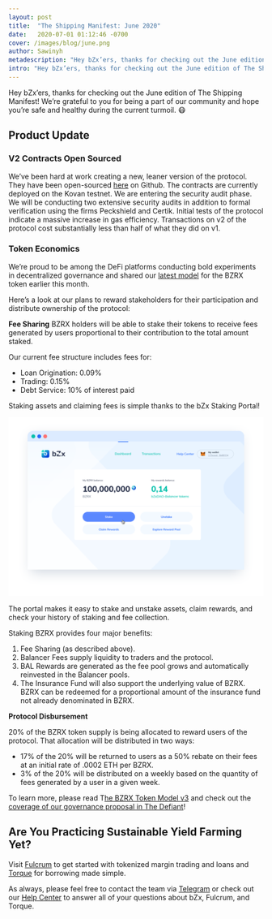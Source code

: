 ```yaml
---
layout: post
title:  "The Shipping Manifest: June 2020"
date:   2020-07-01 01:12:46 -0700
cover: /images/blog/june.png
author: Sawinyh
metadescription: "Hey bZx’ers, thanks for checking out the June edition of The Shipping Manifest! We’re grateful to you for being a part of our community and hope you’re safe and healthy during the current turmoil"
intro: "Hey bZx’ers, thanks for checking out the June edition of The Shipping Manifest! We’re grateful to you for being a part of our community and hope you’re safe and healthy during the current turmoil"
---
```

Hey bZx’ers, thanks for checking out the June edition of The Shipping Manifest! We’re grateful to you for being a part of our community and hope you’re safe and healthy during the current turmoil. 😷

## Product Update
### V2 Contracts Open Sourced

We’ve been hard at work creating a new, leaner version of the protocol. They have been open-sourced [here](https://github.com/bZxNetwork/contractsV2) on Github.  The contracts are currently deployed on the Kovan testnet. We are entering the security audit phase. We will be conducting two extensive security audits in addition to formal verification using the firms Peckshield and Certik. Initial tests of the protocol indicate a massive increase in gas efficiency. Transactions on v2 of the protocol cost substantially less than half of what they did on v1.

### Token Economics

We’re proud to be among the DeFi platforms conducting bold experiments in decentralized governance and shared our [latest model](https://bzx.network/blog/bzrx-token) for the BZRX token earlier this month.

Here’s a look at our plans to reward stakeholders for their participation and distribute ownership of the protocol:

**Fee Sharing**
BZRX holders will be able to stake their tokens to receive fees generated by users proportional to their contribution to the total amount staked.

Our current fee structure includes fees for:
- Loan Origination: 0.09%
- Trading: 0.15%
- Debt Service: 10% of interest paid

Staking assets and claiming fees is simple thanks to the bZx Staking Portal!

![](/images/blog/Screen.png)

The portal makes it easy to stake and unstake assets, claim rewards, and check your history of staking and fee collection.

Staking BZRX provides four major benefits:

1. Fee Sharing (as described above).
2. Balancer Fees supply liquidity to traders and the protocol.
3. BAL Rewards are generated as the fee pool grows and automatically reinvested in the Balancer pools.
4. The Insurance Fund will also support the underlying value of BZRX. BZRX can be redeemed for a proportional amount of the insurance fund not already denominated in BZRX.

**Protocol Disbursement**

20% of the BZRX token supply is being allocated to reward users of the protocol. That allocation will be distributed in two ways:
- 17% of the 20% will be returned to users as a 50% rebate on their fees at an initial rate of .0002 ETH per BZRX.
- 3% of the 20% will be distributed on a weekly based on the quantity of fees generated by a user in a given week.

To learn more, please read T[he BZRX Token Model v3](https://bzx.network/blog/bzrx-token) and check out the [coverage of our governance proposal in The Defiant](https://thedefiant.substack.com/p/bzx-weighs-adding-yield-mining-incentives)!

## Are You Practicing Sustainable Yield Farming Yet?

Visit [Fulcrum](https://fulcrum.trade/) to get started with tokenized margin trading and loans and [Torque](https://torque.loans/) for borrowing made simple.

As always, please feel free to contact the team via [Telegram](https://t.me/b0xNet) or check out our [Help Center](https://help.bzx.network/en/) to answer all of your questions about bZx, Fulcrum, and Torque.
